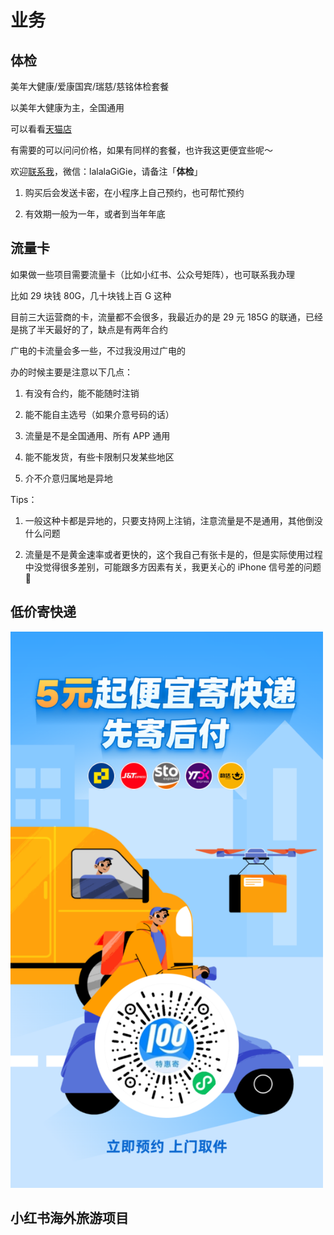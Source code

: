 # 业务

## 体检

美年大健康/爱康国宾/瑞慈/慈铭体检套餐

以美年大健康为主，全国通用

可以看看[天猫店](https://m.tb.cn/h.T3SmxtoyaqeZ42a)

有需要的可以问问价格，如果有同样的套餐，也许我这更便宜些呢～

欢迎[联系我](../about.md)，微信：lalalaGiGie，请备注「**体检**」

1. 购买后会发送卡密，在小程序上自己预约，也可帮忙预约

2. 有效期一般为一年，或者到当年年底

<!-- ::: info 为什么我会做这个

1. 自用省钱，分销赚钱

2. 体检有专门的机构，体检套餐属于卖一单是一单，交付成本低

3. 体检的的确确很重要，及时体检是对自己健康负责

::: -->

## 流量卡

如果做一些项目需要流量卡（比如小红书、公众号矩阵），也可联系我办理

比如 29 块钱 80G，几十块钱上百 G 这种

目前三大运营商的卡，流量都不会很多，我最近办的是 29 元 185G 的联通，已经是挑了半天最好的了，缺点是有两年合约

广电的卡流量会多一些，不过我没用过广电的

办的时候主要是注意以下几点：

1. 有没有合约，能不能随时注销

2. 能不能自主选号（如果介意号码的话）

3. 流量是不是全国通用、所有 APP 通用

4. 能不能发货，有些卡限制只发某些地区

5. 介不介意归属地是异地

Tips：

1. 一般这种卡都是异地的，只要支持网上注销，注意流量是不是通用，其他倒没什么问题

2. 流量是不是黄金速率或者更快的，这个我自己有张卡是的，但是实际使用过程中没觉得很多差别，可能跟多方因素有关，我更关心的 iPhone 信号差的问题 🥲

## 低价寄快递

<img src="/imgs/projects/cps-express-mine.png" width="500"   />

## 小红书海外旅游项目
